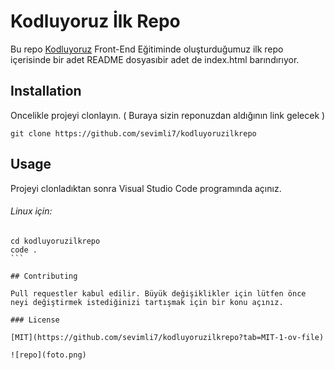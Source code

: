 # Kodluyoruz İlk Repo

Bu repo [Kodluyoruz](https://github.com/sevimli7/kodluyoruzilkrepo) Front-End Eğitiminde oluşturduğumuz ilk repo içerisinde bir adet README dosyasıbir adet de index.html barındırıyor.

## Installation

Oncelikle projeyi clonlayın. ( Buraya sizin reponuzdan aldığının link gelecek )

`git clone https://github.com/sevimli7/kodluyoruzilkrepo`

## Usage

Projeyi clonladıktan sonra Visual Studio Code programında açınız.

###### Linux için:

````
cd kodluyoruzilkrepo
code .
```

## Contributing

Pull requestler kabul edilir. Büyük değişiklikler için lütfen önce neyi değiştirmek istediğinizi tartışmak için bir konu açınız.

### License

[MIT](https://github.com/sevimli7/kodluyoruzilkrepo?tab=MIT-1-ov-file)

![repo](foto.png)

